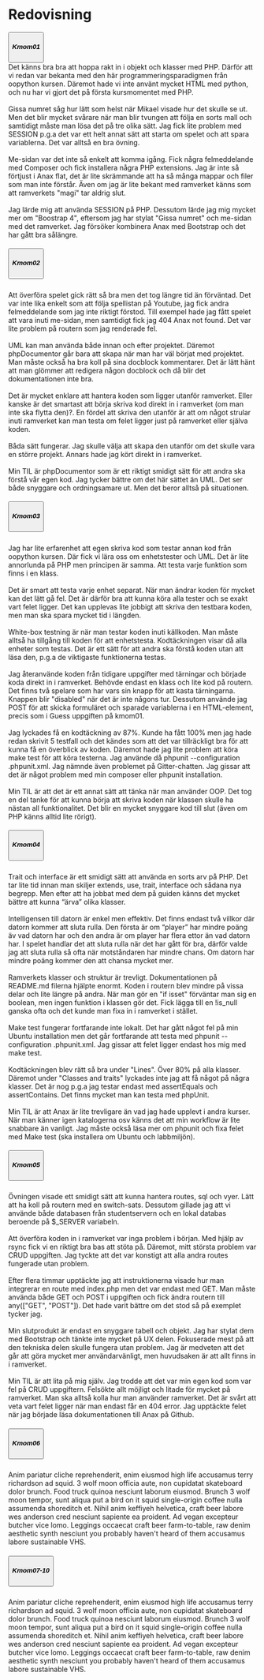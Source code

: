 ---
---
<h1 class="mt-5">Redovisning</h1>
<div id="accordion" class="accordion">
  <div class="card">
    <div class="card-header" id="headingOne">
      <button class="btn btn-link collapsed" data-toggle="collapse" data-target="#collapseOne" aria-expanded="true" aria-controls="collapseOne">
          <h5 class="mb-0">Kmom01</h5>
        </button>
      </h5>
    </div>
    <div id="collapseOne" class="collapse" aria-labelledby="headingOne" data-parent="#accordion">
      <div class="card-body text-left">
        Det känns bra bra att hoppa rakt in i objekt och klasser med PHP. Därför att vi redan var bekanta med den här programmeringsparadigmen från oopython kursen. Däremot hade vi inte använt mycket HTML med python, och nu har vi gjort det på första kursmomentet med PHP.
        <br><br>
        Gissa numret såg hur lätt som helst när Mikael visade hur det skulle se ut. Men det blir mycket svårare när man blir tvungen att följa en sorts mall och samtidigt måste man lösa det på tre olika sätt. Jag fick lite problem med SESSION p.g.a det var ett helt annat sätt att starta om spelet och att spara variablerna. Det var alltså en bra övning.
        <br><br>
        Me-sidan var det inte så enkelt att komma igång. Fick några felmeddelande med Composer och fick installera några PHP extensions. Jag är inte så förtjust i Anax flat, det är lite skrämmande att ha så många mappar och filer som man inte förstår. Även om jag är lite bekant med ramverket känns som att ramverkets "magi" tar aldrig slut.
        <br><br>
        Jag lärde mig att använda SESSION på PHP. Dessutom lärde jag mig mycket mer om "Boostrap 4", eftersom jag har stylat "Gissa numret" och me-sidan med det ramverket. Jag försöker kombinera Anax med Bootstrap och det har gått bra sålängre.
      </div>
    </div>
  </div>
  <div class="card">
    <div class="card-header" id="headingTwo">
      <h5 class="mb-0">
        <button class="btn btn-link collapsed" data-toggle="collapse" data-target="#collapseTwo" aria-expanded="false" aria-controls="collapseTwo">
          <h5 class="mb-0">Kmom02</h5>
        </button>
      </h5>
    </div>
    <div id="collapseTwo" class="collapse" aria-labelledby="headingTwo" data-parent="#accordion">
      <div class="card-body text-left">
      Att överföra spelet gick rätt så bra men det tog längre tid än förväntad. Det var inte lika enkelt som att följa spellistan på Youtube, jag fick andra felmeddelande som jag inte riktigt förstod. Till exempel hade jag fått spelet att vara inuti me-sidan, men samtidigt fick jag 404 Anax not found. Det var lite problem på routern som jag renderade fel.
      <br><br>
      UML kan man använda både innan och efter projektet. Däremot phpDocumentor går bara att skapa när man har väl börjat med projektet. Man måste också ha bra koll på sina docblock kommentarer. Det är lätt hänt att man glömmer att redigera någon docblock och då blir det dokumentationen inte bra.
      <br><br>
      Det är mycket enklare att hantera koden som ligger utanför ramverket. Eller kanske är det smartast att börja skriva kod direkt in i ramverket (om man inte ska flytta den)?. En fördel att skriva den utanför är att om något strular inuti ramverket kan man testa om felet ligger just på ramverket eller själva koden.
      <br><br>
      Båda sätt fungerar. Jag skulle välja att skapa den utanför om det skulle vara en större projekt. Annars hade jag kört direkt in i ramverket.
      <br><br>
      Min TIL är phpDocumentor som är ett riktigt smidigt sätt för att andra ska förstå vår egen kod. Jag tycker bättre om det här sättet än UML. Det ser både snyggare och ordningsamare ut. Men det beror alltså på situationen.
      </div>
    </div>
  </div>
  <div class="card">
    <div class="card-header" id="headingThree">
      <h5 class="mb-0">
        <button class="btn btn-link collapsed" data-toggle="collapse" data-target="#collapseThree" aria-expanded="false" aria-controls="collapseThree">
          <h5 class="mb-0">Kmom03</h5>
        </button>
      </h5>
    </div>
    <div id="collapseThree" class="collapse" aria-labelledby="headingThree" data-parent="#accordion">
      <div class="card-body">
        Jag har lite erfarenhet att egen skriva kod som testar annan kod från oopython kursen. Där fick vi lära oss om enhetstester och UML. Det är lite annorlunda på PHP men principen är samma. Att testa varje funktion som finns i en klass.
        <br><br>
        Det är smart att testa varje enhet separat. När man ändrar koden för mycket kan det lätt gå fel. Det är därför bra att kunna köra alla tester och se exakt vart felet ligger. Det kan upplevas lite jobbigt att skriva den testbara koden, men man ska spara mycket tid i längden.
        <br><br>
        White-box testning är när man testar koden inuti källkoden. Man måste alltså ha tillgång till koden för att enhetstesta. Kodtäckningen visar då alla enheter som testas. Det är ett sätt för att andra ska förstå koden utan att läsa den, p.g.a de viktigaste funktionerna testas.
        <br><br>
        Jag återanvände koden från tidigare uppgifter med tärningar och började koda direkt in i ramverket. Behövde endast en klass och lite kod på routern. Det finns två spelare som har vars sin knapp för att kasta tärningarna. Knappen blir "disabled" när det är inte någons tur.
        Dessutom använde jag POST för att skicka formuläret och sparade variablerna i en HTML-element, precis som i Guess uppgiften på kmom01.
        <br><br>
        Jag lyckades få en kodtäckning av 87%. Kunde ha fått 100% men jag hade redan skrivit 5 testfall och det kändes som att det var tillräckligt bra för att kunna få en överblick av koden. Däremot hade jag lite problem att köra make test för att köra testerna. Jag använde då phpunit --configuration .phpunit.xml. Jag nämnde även problemet på Gitter-chatten. Jag gissar att det är något problem med min composer eller phpunit installation.
        <br><br>
        Min TIL är att det är ett annat sätt att tänka när man använder OOP. Det tog en del tanke för att kunna börja att skriva koden när klassen skulle ha nästan all funktionalitet. Det blir en mycket snyggare kod till slut (även om PHP känns alltid lite rörigt).
      </div>
    </div>
  </div>
  <div class="card">
    <div class="card-header" id="headingFour">
      <h5 class="mb-0">
        <button class="btn btn-link" data-toggle="collapse" data-target="#collapseFour" aria-expanded="true" aria-controls="collapseFour">
          <h5 class="mb-0">Kmom04</h5>
        </button>
      </h5>
    </div>
    <div id="collapseFour" class="collapse" aria-labelledby="headingFour" data-parent="#accordion">
      <div class="card-body">
        Trait och interface är ett smidigt sätt att använda en sorts arv på PHP. Det tar lite tid innan man skiljer extends, use, trait, interface och sådana nya begrepp. Men efter att ha jobbat med dem på guiden känns det mycket bättre att kunna “ärva” olika klasser.
        <br><br>
        Intelligensen till datorn är enkel men effektiv. Det finns endast två villkor där datorn kommer att sluta rulla. Den första är om “player” har mindre poäng äv vad datorn har och den andra är om player har flera ettor än vad datorn har. I spelet handlar det att sluta rulla när det har gått för bra, därför valde jag att sluta rulla så ofta när motståndaren har mindre chans. Om datorn har mindre poäng kommer den att chansa mycket mer.
        <br><br>
        Ramverkets klasser och struktur är trevligt. Dokumentationen på README.md filerna hjälpte enormt. Koden i routern blev mindre på vissa delar och lite längre på andra. När man gör en "if isset" förväntar man sig en boolean, men ingen funktion i klassen gör det. Fick lägga till en !is_null ganska ofta och det kunde man fixa in i ramverket i stället.
        <br><br>
        Make test fungerar fortfarande inte lokalt. Det har gått något fel på min Ubuntu installation men det går fortfarande att testa med phpunit --configuration .phpunit.xml. Jag gissar att felet ligger endast hos mig med make test.
        <br><br>
        Kodtäckningen blev rätt så bra under "Lines". Över 80% på alla klasser. Däremot under "Classes and traits" lyckades inte jag att få något på några klasser. Det är nog p.g.a jag testar endast med assertEquals och assertContains. Det finns mycket man kan testa med phpUnit.
        <br><br>
        Min TIL är att Anax är lite trevligare än vad jag hade upplevt i andra kurser. När man känner igen katalogerna osv känns det att min workflow är lite snabbare än vanligt. Jag måste också läsa mer om phpunit och fixa felet med Make test (ska installera om Ubuntu och labbmiljön).
      </div>
    </div>
  </div>
  <div class="card">
    <div class="card-header" id="headingFive">
      <h5 class="mb-0">
        <button class="btn btn-link" data-toggle="collapse" data-target="#collapseFive" aria-expanded="true" aria-controls="collapseFive">
          <h5 class="mb-0">Kmom05</h5>
        </button>
      </h5>
    </div>
    <div id="collapseFive" class="collapse" aria-labelledby="headingFive" data-parent="#accordion">
      <div class="card-body">
        Övningen visade ett smidigt sätt att kunna hantera routes, sql och vyer. Lätt att ha koll på routern med en switch-sats. Dessutom gillade jag att vi använde både databasen från studentservern och en lokal databas beroende på $_SERVER variabeln. 
        <br><br>
        Att överföra koden in i ramverket var inga problem i början. Med hjälp av rsync fick vi en riktigt bra bas att stöta på. Däremot, mitt största problem var CRUD uppgiften. Jag tyckte att det var konstigt att alla andra routes fungerade utan problem. 
        <br><br>
        Efter flera timmar upptäckte jag att instruktionerna visade hur man integrerar en route med index.php men det var endast med GET. Man måste använda både GET och POST i uppgiften och fick ändra routern till any(["GET", "POST"]). Det hade varit bättre om det stod så på exemplet tycker jag.
        <br><br>
        Min slutprodukt är endast en snyggare tabell och objekt. Jag har stylat dem med Bootstrap och tänkte inte mycket på UX delen. Fokuserade mest på att den tekniska delen skulle fungera utan problem. Jag är medveten att det går att göra mycket mer användarvänligt, men huvudsaken är att allt finns in i ramverket.
        <br><br>
        Min TIL är att lita på mig själv. Jag trodde att det var min egen kod som var fel på CRUD uppgiftern. Felsökte allt möjligt och litade för mycket på ramverket. Man ska alltså kolla hur man använder ramverket. Det är svårt att veta vart felet ligger när man endast får en 404 error. Jag upptäckte felet när jag började läsa dokumentationen till Anax på Github.
      </div>
    </div>
  </div>
  <div class="card">
    <div class="card-header" id="headingSix">
      <h5 class="mb-0">
        <button class="btn btn-link" data-toggle="collapse" data-target="#collapseSix" aria-expanded="true" aria-controls="collapseSix">
          <h5 class="mb-0">Kmom06</h5>
        </button>
      </h5>
    </div>
    <div id="collapseSix" class="collapse" aria-labelledby="headingSix" data-parent="#accordion">
      <div class="card-body">
        Anim pariatur cliche reprehenderit, enim eiusmod high life accusamus terry richardson ad squid. 3 wolf moon officia aute, non cupidatat skateboard dolor brunch. Food truck quinoa nesciunt laborum eiusmod. Brunch 3 wolf moon tempor, sunt aliqua put a bird on it squid single-origin coffee nulla assumenda shoreditch et. Nihil anim keffiyeh helvetica, craft beer labore wes anderson cred nesciunt sapiente ea proident. Ad vegan excepteur butcher vice lomo. Leggings occaecat craft beer farm-to-table, raw denim aesthetic synth nesciunt you probably haven't heard of them accusamus labore sustainable VHS.
      </div>
    </div>
  </div>
  <div class="card">
    <div class="card-header" id="headingSeven">
      <h5 class="mb-0">
        <button class="btn btn-link" data-toggle="collapse" data-target="#collapseSeven" aria-expanded="true" aria-controls="collapseSeven">
          <h5 class="mb-0">Kmom07-10</h5>
        </button>
      </h5>
    </div>
    <div id="collapseSeven" class="collapse" aria-labelledby="headingSeven" data-parent="#accordion">
      <div class="card-body">
        Anim pariatur cliche reprehenderit, enim eiusmod high life accusamus terry richardson ad squid. 3 wolf moon officia aute, non cupidatat skateboard dolor brunch. Food truck quinoa nesciunt laborum eiusmod. Brunch 3 wolf moon tempor, sunt aliqua put a bird on it squid single-origin coffee nulla assumenda shoreditch et. Nihil anim keffiyeh helvetica, craft beer labore wes anderson cred nesciunt sapiente ea proident. Ad vegan excepteur butcher vice lomo. Leggings occaecat craft beer farm-to-table, raw denim aesthetic synth nesciunt you probably haven't heard of them accusamus labore sustainable VHS.
      </div>
    </div>
  </div>
</div>
